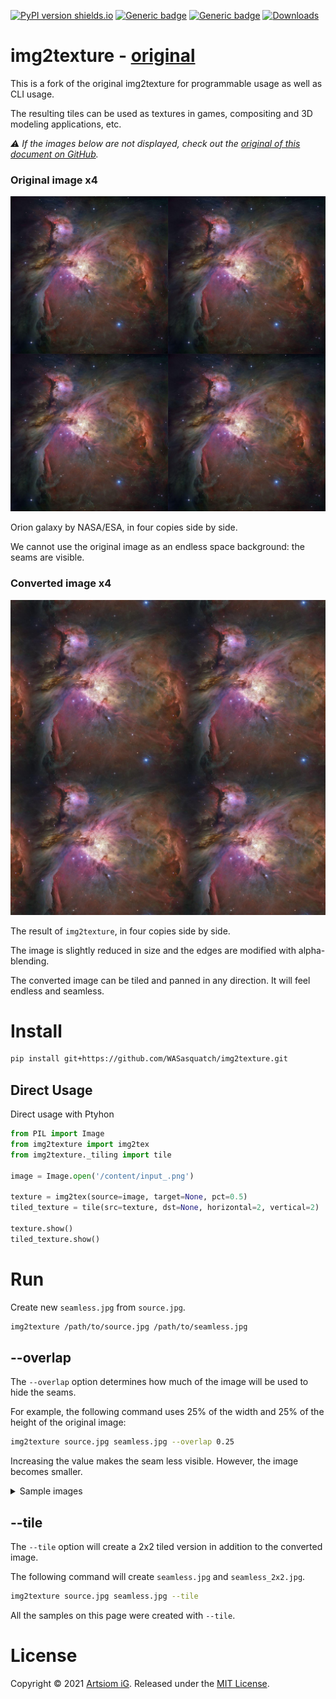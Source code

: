 [![PyPI version shields.io](https://img.shields.io/pypi/v/img2texture.svg)](https://pypi.python.org/pypi/img2texture/)
[![Generic badge](https://img.shields.io/badge/Python-3.7+-blue.svg)](#)
[![Generic badge](https://img.shields.io/badge/OS-Windows%20|%20macOS%20|%20Linux-blue.svg)](#)
[![Downloads](https://pepy.tech/badge/img2texture/month)](https://pepy.tech/project/img2texture)

# img2texture - [original](https://github.com/rtmigo/img2texture#readme)

This is a fork of the original img2texture for programmable usage as well as 
CLI usage. 

The resulting tiles can be used as textures in games, compositing and 3D modeling applications, etc.


*⚠️ If the images below are not displayed, check out the 
[original of this document on GitHub](https://github.com/rtmigo/img2texture#readme).*

### Original image x4

![Source tiled](docs/1_orion_src_2x2.jpg)

Orion galaxy by NASA/ESA, in four copies side by side. 

We cannot use the original image as an endless space background: the seams are visible.

### Converted image x4

![Converted tiled](docs/2_orion_seamless_2x2.jpg)

The result of `img2texture`, in four copies side by side. 

The image is slightly reduced in size and the edges are modified with 
alpha-blending.

The converted image can be tiled and panned in any 
direction. It will feel endless and seamless.

# Install

```bash
pip install git+https://github.com/WASasquatch/img2texture.git
```

## Direct Usage
  
Direct usage with Ptyhon

```python
from PIL import Image
from img2texture import img2tex
from img2texture._tiling import tile

image = Image.open('/content/input_.png')

texture = img2tex(source=image, target=None, pct=0.5)
tiled_texture = tile(src=texture, dst=None, horizontal=2, vertical=2)

texture.show()
tiled_texture.show()
```


# Run

Create new `seamless.jpg` from `source.jpg`.
```bash
img2texture /path/to/source.jpg /path/to/seamless.jpg 
```

## --overlap

The `--overlap` option determines how much of the image will be used to hide the seams.

For example, the following command uses 25% of the width and 25% of the height 
of the original image:

```bash
img2texture source.jpg seamless.jpg --overlap 0.25 
```

Increasing the value makes the seam less visible. However, the image becomes smaller.

<details>
  <summary>Sample images</summary>

*⚠️ If the images below are not displayed, check out the 
[original of this document on GitHub](https://github.com/rtmigo/img2texture#readme).*


### --overlap 0.05

5% of the width and 5% of the height are used to mask the seam.

![--overlap 0.05](docs/3_orion_05_2x2.jpg)



### --overlap 0.4

40% of the width and 40% of the height are used to mask the seam.

![--overlap 40](docs/3_orion_40_2x2.jpg)

</details>

## --tile

The `--tile` option will create a 2x2 tiled version in addition to the converted image.

The following command will create `seamless.jpg` and `seamless_2x2.jpg`. 

```bash
img2texture source.jpg seamless.jpg --tile 
```

All the samples on this page were created with `--tile`.

# License

Copyright © 2021 [Artsiom iG](https://github.com/rtmigo).
Released under the [MIT License](LICENSE).
